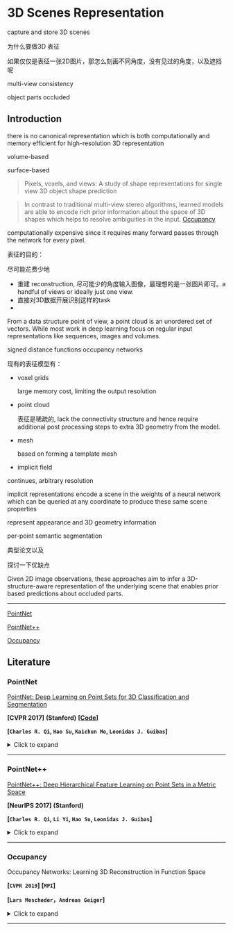 # 3D Scenes Representation 

capture and store 3D scenes

为什么要做3D 表征

如果仅仅是表征一张2D图片，那怎么刻画不同角度，没有见过的角度，以及遮挡呢

multi-view consistency 

object parts occluded 

## Introduction

there is no canonical representation which is both computationally and memory efficient for high-resolution 3D representation 



volume-based 

surface-based 

> Pixels, voxels, and views: A study of shape representations for single view 3D object shape prediction



> In contrast to traditional multi-view stereo algorithms, learned models are able to encode rich prior information about the space of 3D shapes which helps to resolve ambiguities in the input. [Occupancy](#Occupancy)



computationally expensive since it requires many forward passes through the network for every pixel.



表征的目的：



尽可能花费少地

- 重建 reconstruction, 尽可能少的角度输入图像，最理想的是一张图片即可。a handful of views or ideally just one view.
- 直接对3D数据开展识别这样的task
- 





From a data structure point of view, a point cloud is an unordered set of vectors. While most work in deep learning focus on regular input representations like sequences, images and volumes.





signed distance functions   occupancy networks 



现有的表征模型有：

- voxel grids

  large memory cost, limiting the output resolution

- point cloud

  表征是稀疏的, lack the connectivity structure and hence require additional post processing steps to extra 3D geometry from the model.

- mesh

  based on forming a template mesh 

  

- implicit field

continues, arbitrary resolution

 

implicit representations encode a scene in the weights of a neural network which can be queried at any coordinate to produce these same scene properties



represent appearance and 3D geometry information 

per-point semantic segmentation 



典型论文以及

探讨一下优缺点



Given 2D image observations, these approaches aim to infer a 3D-structure-aware representation of the underlying scene that enables prior based predictions about occluded parts.





---

[PointNet](#PointNet)

[PointNet++](#PointNet++)

[Occupancy](#Occupancy)



## Literature



### PointNet

[PointNet: Deep Learning on Point Sets for 3D Classification and Segmentation](https://arxiv.org/pdf/1612.00593.pdf)

**[CVPR 2017]**	**(Stanford)**	**[[Code](https://github.com/charlesq34/pointnet)]**

**[`Charles R. Qi`, `Hao Su`, `Kaichun Mo`, `Leonidas J. Guibas`]**

<details><summary>Click to expand</summary><p>


<div align=center><img src="https://raw.githubusercontent.com/yzy1996/Image-Hosting/master/20210223205556.png" alt="image-20210223153047231" style="zoom:50%;" /></div>

> **Summary**

We design a deep learning framework that directly consumes **unordered** **point sets** as inputs and provides a unified architecture for applications ranging from object classification, part segmentation, to scene semantic parsing.

> **Details**

**Symmetry Function for Unordered Input.** In order to make a model invariant to input permutation. Choose a symmetric function to aggregate the information from each point.
$$
f\left(\left\{x_{1}, \ldots, x_{n}\right\}\right) \approx g\left(h\left(x_{1}\right), \ldots, h\left(x_{n}\right)\right)
$$
where $h$ is a multi-layer perception network and $g$ is a composition of a single variable function and a max pooling function.

**Local and Global Information Aggregation.** 

**Joint Alignment Network.** The semantic labeling of a point cloud has to be invariant if the point cloud undergoes certain geometric transformations. We therefore expect that the learnt representation by
our point set is invariant to these transformations.

</p></details>

---

### PointNet++

[PointNet++: Deep Hierarchical Feature Learning on Point Sets in a Metric Space](https://arxiv.org/pdf/1706.02413.pdf)

**[NeurIPS 2017]**	**(Stanford)**

**[`Charles R. Qi`, `Li Yi`, `Hao Su`, `Leonidas J. Guibas`]**

<details><summary>Click to expand</summary><p>


> **Summary**



</p></details>

---

### Occupancy

Occupancy Networks: Learning 3D Reconstruction in Function Space

**[`CVPR 2019`]**	**[`MPI`]**

**[`Lars Mescheder`，`Andreas Geiger`]**

<details><summary>Click to expand</summary><p>


<div align=center><img src="https://raw.githubusercontent.com/yzy1996/Image-Hosting/master/20210223153049.png" alt="image-20210223153047231" style="zoom:50%;" /></div>

> **Summary**

Occupancy networks implicitly represent the 3D surface as the continuous decision boundary of a deep neural network classifier.



The key insight is that we represent the 3D object with a neural network that assigns to every location $\boldsymbol{p} \in \mathbb{R}^3$ an occupancy probability between 0 and 1. (just like a binary classification)



> **Details**

input object $x \in \mathcal{X}$; a query $\boldsymbol{p} \in \mathbb{R}^3$; output $s \in \mathbb{R}$.
$$
f_\theta : (\boldsymbol{p}, x) \mapsto o, ~~~~~~~~\text{where}~~ s \in [0, 1]
$$

for the $i$-th sample in a training batch we sample $K$ points $p_{ij} \in \mathbb{R}^3, j=1, \dots, K$. 

The train loss is:
$$
\mathcal{L}(\theta) = \sum_{i=1}^N \sum_{j=1}^K \mathcal{L}(f_\theta(p_{ij}, x_i), o_{ij})
$$
After training, we can extra an approximate isosurface:
$$
\{\boldsymbol{p} \in \mathbb{R}^3 | f_\theta(\boldsymbol{p}, x) = \tau\}
$$
我的疑问是，o的真值是怎么来的呢，如果输入是一张图片的话

</p></details>

---

